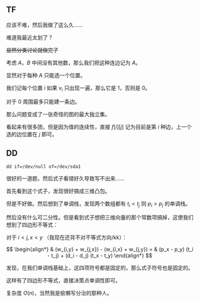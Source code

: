## TF
应该不难，然后我做了这么久……

难道我最近太划了？

~~显然分类讨论就做完了~~

考虑 $A$，$B$ 中间没有其他数，那么我们把这种连边记为 $A$。

显然对于每种 $A$ 只能选一个位置。

我们记每个位置 $i$ 如果 $v_i$ 只出现一遍，那么它是 $1$，否则是 $0$。

对于 $0$ 周围最多只能建一条边。

那么问题变成了一张奇怪的图的最大独立集。

看起来有很多团，但是因为值的连续性，直接 $f[i][j]$ 记为目前是第 $i$ 种边，上一个选的边位置在 $j$ 即可。

## DD
	dd if=/dev/null of=/dev/sda1

很好的一道题，然后式子看错好久导致写不出来……

首先看到这个式子，发现很好搞成三维凸包。

但是不好做。然后想到了单调栈，发现两个数组都有 $t_i < t_j$ 则 $p_i > p_j$ 的单调栈。

然后没有什么可二分性。但是看到式子想把三维向量的那个常数项搞掉，这使我们想到了四边形不等式：

对于 $i < j, x < y$ （我现在还背不对不等式方向/kk）：

$$
\begin{align*}
& (w_{i,y} + w_{j,x}) - (w_{i,x} + w_{j,y})
= & (p_x - p_y) (t_i - t_j) + (d_i - d_j) (t_x - t_y)
\end{align*}
$$

发现，在我们单调栈基础上，这四项符号都是固定的，那么式子符号也是固定的。

这样有了四边形不等式，直接决策点单调性即可。

复杂度 $O(n)$，当然我是偷懒写分治的那种人。

